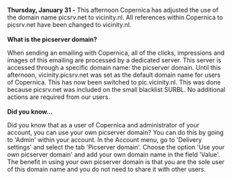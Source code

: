 **Thursday, January 31 -** This afternoon Copernica has adjusted the use
of the domain name picsrv.net to vicinity.nl. All references within
Copernica to picsrv.net have been changed to vicinity.nl.\
\
**What is the picserver domain?**

When sending an emailing with Copernica, all of the clicks, impressions
and images of this emailing are processed by a dedicated server. This
server is accessed through a specific domain name: the picserver domain.
Until this afternoon, vicinity.picsrv.net was set as the default domain
name for users of Copernica. This has now been switched to
pic.vicinity.nl. This was done because picsrv.net was included on the
small blacklist SURBL. No additional actions are required from our
users.\
\
**Did you know...**

Did you know that as a user of Copernica and administrator of your
account, you can use your own picserver domain? You can do this by going
to 'Admin' within your account. In the Account menu, go to 'Delivery
settings' and select the tab 'Picserver domain'. Choose the option 'Use
your own picserver domain' and add your own domain name in the field
'Value'. The benefit in using your own picserver domain is that you are
the sole user of this domain name and you do not need to share it with
other users.
